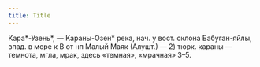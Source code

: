```yaml
---
title: Title
---
```


Кара*-Узень*, — Караны-Озен* река, нач. у вост. склона Бабуган-яйлы, впад. в
море к В от нп Малый Маяк (Алушт.) — 2) тюрк. караны — темнота, мгла, мрак,
здесь «темная», «мрачная» З–5.

